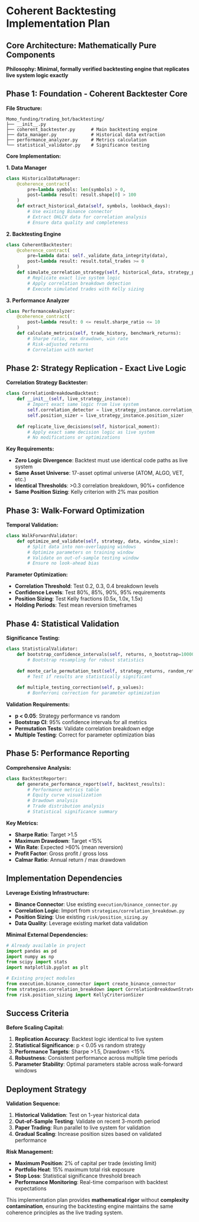 # Coherent Backtesting Implementation Plan

## Core Architecture: Mathematically Pure Components

**Philosophy: Minimal, formally verified backtesting engine that replicates live system logic exactly**

## Phase 1: Foundation - Coherent Backtester Core

**File Structure:**
```
Momo_funding/trading_bot/backtesting/
├── __init__.py
├── coherent_backtester.py      # Main backtesting engine
├── data_manager.py             # Historical data extraction
├── performance_analyzer.py     # Metrics calculation
└── statistical_validator.py    # Significance testing
```

**Core Implementation:**

**1. Data Manager**
```python
class HistoricalDataManager:
    @coherence_contract(
        pre=lambda symbols: len(symbols) > 0,
        post=lambda result: result.shape[0] > 100
    )
    def extract_historical_data(self, symbols, lookback_days):
        # Use existing Binance connector
        # Extract OHLCV data for correlation analysis
        # Ensure data quality and completeness
```

**2. Backtesting Engine**
```python
class CoherentBacktester:
    @coherence_contract(
        pre=lambda data: self._validate_data_integrity(data),
        post=lambda result: result.total_trades >= 0
    )
    def simulate_correlation_strategy(self, historical_data, strategy_params):
        # Replicate exact live system logic
        # Apply correlation breakdown detection
        # Execute simulated trades with Kelly sizing
```

**3. Performance Analyzer**
```python
class PerformanceAnalyzer:
    @coherence_contract(
        post=lambda result: 0 <= result.sharpe_ratio <= 10
    )
    def calculate_metrics(self, trade_history, benchmark_returns):
        # Sharpe ratio, max drawdown, win rate
        # Risk-adjusted returns
        # Correlation with market
```

## Phase 2: Strategy Replication - Exact Live Logic

**Correlation Strategy Backtester:**
```python
class CorrelationBreakdownBacktest:
    def __init__(self, live_strategy_instance):
        # Import exact same logic from live system
        self.correlation_detector = live_strategy_instance.correlation_detector
        self.position_sizer = live_strategy_instance.position_sizer
        
    def replicate_live_decisions(self, historical_moment):
        # Apply exact same decision logic as live system
        # No modifications or optimizations
```

**Key Requirements:**
- **Zero Logic Divergence**: Backtest must use identical code paths as live system
- **Same Asset Universe**: 17-asset optimal universe (ATOM, ALGO, VET, etc.)
- **Identical Thresholds**: >0.3 correlation breakdown, 90%+ confidence
- **Same Position Sizing**: Kelly criterion with 2% max position

## Phase 3: Walk-Forward Optimization

**Temporal Validation:**
```python
class WalkForwardValidator:
    def optimize_and_validate(self, strategy, data, window_size):
        # Split data into non-overlapping windows
        # Optimize parameters on training window
        # Validate on out-of-sample testing window
        # Ensure no look-ahead bias
```

**Parameter Optimization:**
- **Correlation Threshold**: Test 0.2, 0.3, 0.4 breakdown levels
- **Confidence Levels**: Test 80%, 85%, 90%, 95% requirements
- **Position Sizing**: Test Kelly fractions (0.5x, 1.0x, 1.5x)
- **Holding Periods**: Test mean reversion timeframes

## Phase 4: Statistical Validation

**Significance Testing:**
```python
class StatisticalValidator:
    def bootstrap_confidence_intervals(self, returns, n_bootstrap=10000):
        # Bootstrap resampling for robust statistics
        
    def monte_carlo_permutation_test(self, strategy_returns, random_returns):
        # Test if results are statistically significant
        
    def multiple_testing_correction(self, p_values):
        # Bonferroni correction for parameter optimization
```

**Validation Requirements:**
- **p < 0.05**: Strategy performance vs random
- **Bootstrap CI**: 95% confidence intervals for all metrics
- **Permutation Tests**: Validate correlation breakdown edge
- **Multiple Testing**: Correct for parameter optimization bias

## Phase 5: Performance Reporting

**Comprehensive Analysis:**
```python
class BacktestReporter:
    def generate_performance_report(self, backtest_results):
        # Performance metrics table
        # Equity curve visualization
        # Drawdown analysis
        # Trade distribution analysis
        # Statistical significance summary
```

**Key Metrics:**
- **Sharpe Ratio**: Target >1.5
- **Maximum Drawdown**: Target <15%
- **Win Rate**: Expected >60% (mean reversion)
- **Profit Factor**: Gross profit / gross loss
- **Calmar Ratio**: Annual return / max drawdown

## Implementation Dependencies

**Leverage Existing Infrastructure:**
- **Binance Connector**: Use existing `execution/binance_connector.py`
- **Correlation Logic**: Import from `strategies/correlation_breakdown.py`
- **Position Sizing**: Use existing `risk/position_sizing.py`
- **Data Quality**: Leverage existing market data validation

**Minimal External Dependencies:**
```python
# Already available in project
import pandas as pd
import numpy as np
from scipy import stats
import matplotlib.pyplot as plt

# Existing project modules
from execution.binance_connector import create_binance_connector
from strategies.correlation_breakdown import CorrelationBreakdownStrategy
from risk.position_sizing import KellyCriterionSizer
```

## Success Criteria

**Before Scaling Capital:**
1. **Replication Accuracy**: Backtest logic identical to live system
2. **Statistical Significance**: p < 0.05 vs random strategy
3. **Performance Targets**: Sharpe >1.5, Drawdown <15%
4. **Robustness**: Consistent performance across multiple time periods
5. **Parameter Stability**: Optimal parameters stable across walk-forward windows

## Deployment Strategy

**Validation Sequence:**
1. **Historical Validation**: Test on 1-year historical data
2. **Out-of-Sample Testing**: Validate on recent 3-month period
3. **Paper Trading**: Run parallel to live system for validation
4. **Gradual Scaling**: Increase position sizes based on validated performance

**Risk Management:**
- **Maximum Position**: 2% of capital per trade (existing limit)
- **Portfolio Heat**: 15% maximum total risk exposure
- **Stop Loss**: Statistical significance threshold breach
- **Performance Monitoring**: Real-time comparison with backtest expectations

This implementation plan provides **mathematical rigor** without **complexity contamination**, ensuring the backtesting engine maintains the same coherence principles as the live trading system.